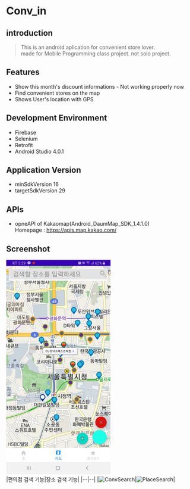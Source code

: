 # Conv_in

## introduction
> This is an android aplication for convenient store lover. <br />
> made for Mobile Programming class project. not solo project.

## Features
+ Show this month's discount informations - Not working properly now
+ Find convenient stores on the map
+ Shows User's location with GPS

## Development Environment
+ Firebase
+ Selenium
+ Retrofit
+ Android Studio 4.0.1

## Application Version
+ minSdkVersion 16
+ targetSdkVersion 29

## APIs
+ opneAPI of Kakaomap(Android_DaumMap_SDK_1.4.1.0) <br />
Homepage : https://apis.map.kakao.com/

## Screenshot
<img src="/ADDITIONAL/Conv_in_Screenshot.jpg" width="281" height="576" title="Conv_in_Map" alt="Conv_in_Map Screenshot"></img>
</br>
|편의점 검색 기능|장소 검색 기능|
|--|--|
|![ConvSearch](https://github.com/Jin-wooo/MobProject/assets/28581534/3c841f87-86ba-4f64-b1d8-984752404f2f)|![PlaceSearch](https://github.com/Jin-wooo/MobProject/assets/28581534/7fe2e86f-edc7-445a-9771-916992ff93b8)|
